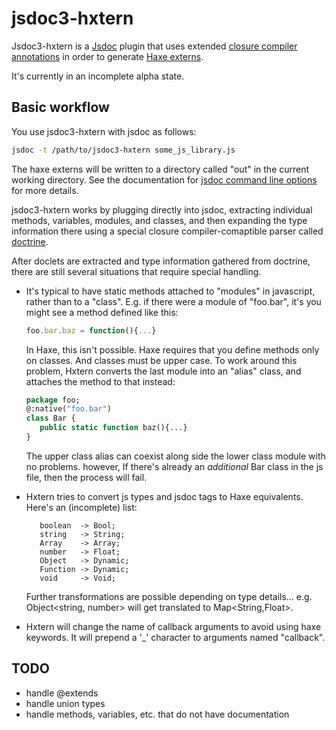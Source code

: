 jsdoc3-hxtern
============


Jsdoc3-hxtern is a [Jsdoc](http://usejsdoc.org/) plugin that uses extended
[closure compiler
annotations](https://developers.google.com/closure/compiler/docs/js-for-compiler)
in order to generate [Haxe externs](http://haxe.org/doc/js/extern_libraries).

It's currently in an incomplete alpha state.


## Basic workflow

You use jsdoc3-hxtern with jsdoc as follows:

```bash
jsdoc -t /path/to/jsdoc3-hxtern some_js_library.js
```
The haxe externs will be written to a directory called "out" in the current
working directory.  See the documentation for [jsdoc command line
options](http://usejsdoc.org/about-commandline.html) for more details.

jsdoc3-hxtern works by plugging directly into jsdoc, extracting individual 
methods, variables, modules, and classes, and then expanding the type
information there using a special closure compiler-comaptible parser called
[doctrine](https://github.com/Constellation/doctrine).

After doclets are extracted and type information gathered from doctrine, there
are still several situations that require special handling.  
 
-  It's typical to have static methods attached to "modules" in javascript,
   rather than to a "class".  E.g. if there were a module of "foo.bar", it's
   you might see a method defined like this:
   ```js
   foo.bar.baz = function(){...}
   ```
   In Haxe, this isn't possible.  Haxe requires that you define methods only on 
   classes.  And classes must be upper case.  To work around this problem, 
   Hxtern converts the last module into an "alias" class, and attaches the 
   method to that instead:

   ```haxe
   package foo;
   @:native("foo.bar")
   class Bar {
      public static function baz(){...}
   }
   ```
   The upper class alias can coexist along side the lower class module with no
   problems.  however, If there's already an *additional* Bar class in the js 
   file, then the process will fail.

-  Hxtern tries to convert js types and jsdoc tags to Haxe equivalents.
   Here's an (incomplete) list:
   ```
      boolean  -> Bool;
      string   -> String;
      Array    -> Array;
      number   -> Float;
      Object   -> Dynamic;
      Function -> Dynamic;
      void     -> Void;
   ```
   Further transformations are possible depending on type details... e.g. 
   Object<string, number> will get translated to Map<String,Float>.

- Hxtern will change the name of callback arguments to avoid using haxe
  keywords.  It will prepend a '\_' character to arguments named "callback".

## TODO

- handle @extends
- handle union types
- handle methods, variables, etc. that do not have documentation

